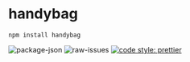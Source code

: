 # handybag
`npm install handybag`

![package-json](https://img.shields.io/npm/v/handybag?style=for-the-badge)
![raw-issues](https://img.shields.io/github/issues-raw/thewilloftheshadow/handybag?style=for-the-badge)
[![code style: prettier](https://img.shields.io/badge/code_style-prettier-ff69b4.svg?style=flat-square)](https://github.com/prettier/prettier)

